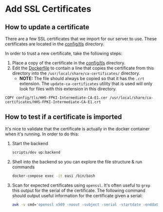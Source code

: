 # Add SSL Certificates

## How to update a certificate

There are a few SSL certificates that we import for our server to use. These certificates are located in the [config/tls](../../config/tls) directory.

In order to trust a new certificate, take the following steps:

1. Place a copy of the certificate in the [config/tls](../../config/tls) directory.
2. Edit the [Dockerfile](../../Dockerfile) to contain a line that copies the certificate from this directory into the `/usr/local/share/ca-certificates/` directory.
   - **NOTE:** The file should always be copied so that it has the `.crt` extension. The `update-ca-certificates` utility that is used will only look for files with this extension in this directory.

```docker
COPY config/tls/HHS-FPKI-Intermediate-CA-E1.cer /usr/local/share/ca-certificates/HHS-FPKI-Intermediate-CA-E1.crt
```

## How to test if a certificate is imported

It's nice to validate that the certificate is actually in the docker container when it's running. In order to do this:

1. Start the backend
    ```bash
    scripts/dev up:backend
    ```
2. Shell into the backend so you can explore the file structure & run commands
    ```bash
    docker-compose exec -it easi /bin/bash
    ```
3. Scan for expected certificates using `openssl`. It's often useful to `grep` this output for the serial of the certificate. The following command should output useful information for the certificate given a serial:
    ```bash
    awk -v cmd='openssl x509 -noout -subject -serial -startdate -enddate' '/BEGIN/{close(cmd)};{print | cmd}' < /etc/ssl/certs/ca-certificates.crt | grep -i 'your serial number here' -B1 -A2
    ```
